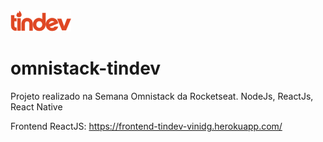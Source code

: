 <img src="https://github.com/vinidg/omnistack-tindev/blob/master/logo.png?raw=true" alt="" />

# omnistack-tindev
Projeto realizado na Semana Omnistack da Rocketseat. NodeJs, ReactJs, React Native

Frontend ReactJS: https://frontend-tindev-vinidg.herokuapp.com/
